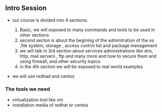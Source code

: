 ## Intro Session

- our course is divided into 4 sections:

  1. Basic, we will exposed to many commands and tools to be used in other sections
  2. second secton is about the begining of the adminitration of the os ,file system, storage , access control list and package management
  3. we will talk in 3rd section about services administrations like dns, http, mail servers , ftp and many more and how to secure them and using firewall, and other security topics
  4. in the 4th section we will be exposed to real world examples

- we will use redhad and centos

### The tools we need

- virtualization tool like vm
- installation media of redhat or centos

